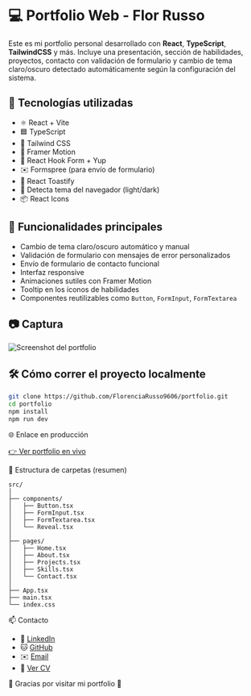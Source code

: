 # 💻 Portfolio Web - Flor Russo

Este es mi portfolio personal desarrollado con **React**, **TypeScript**, **TailwindCSS** y más. Incluye una presentación, sección de habilidades, proyectos, contacto con validación de formulario y cambio de tema claro/oscuro detectado automáticamente según la configuración del sistema.

## 🚀 Tecnologías utilizadas

- ⚛️ React + Vite
- 🟦 TypeScript
- 🎨 Tailwind CSS
- 🎥 Framer Motion
- 🎯 React Hook Form + Yup
- ✉️ Formspree (para envío de formulario)
- 🔔 React Toastify
- 🌙 Detecta tema del navegador (light/dark)
- 📦 React Icons

## 🧠 Funcionalidades principales

- Cambio de tema claro/oscuro automático y manual
- Validación de formulario con mensajes de error personalizados
- Envío de formulario de contacto funcional
- Interfaz responsive
- Animaciones sutiles con Framer Motion
- Tooltip en los íconos de habilidades
- Componentes reutilizables como `Button`, `FormInput`, `FormTextarea`

## 📷 Captura

![Screenshot del portfolio](public/CapturaPantallaProyecto-png)

## 🛠 Cómo correr el proyecto localmente

```bash
git clone https://github.com/FlorenciaRusso9606/portfolio.git
cd portfolio
npm install
npm run dev

```
🌐 Enlace en producción

[👉 Ver portfolio en vivo](https://tu-link.vercel.app)



📁 Estructura de carpetas (resumen)
```
src/
│
├── components/
│   ├── Button.tsx
│   ├── FormInput.tsx
│   ├── FormTextarea.tsx
│   └── Reveal.tsx
│
├── pages/
│   ├── Home.tsx
│   ├── About.tsx
│   ├── Projects.tsx
│   ├── Skills.tsx
│   └── Contact.tsx
│
├── App.tsx
├── main.tsx
└── index.css
```

📫 Contacto

- 💼 [LinkedIn](https://www.linkedin.com/in/florencia-russo-65976b287/)
- 🐱 [GitHub](https://github.com/FlorenciaRusso9606)
- ✉️ [Email](mailto:russoflorencia96@gmail.com)
- 📄 [Ver CV]()

🙌 Gracias por visitar mi portfolio 💜
